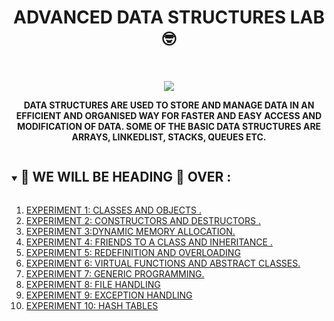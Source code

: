 <h1 align="center">ADVANCED DATA STRUCTURES LAB 🤓</h1>
<!-- PROJECT LOGO -->
<br />
<p align="center">
  <a href="https://github.com/DHANOLA/CLASS-NOTIX/tree/root/SEMESTER%202/ADVANCED%20DATA%20STRUCTURES%20LAB">
    <img src="https://media.giphy.com/media/JrXas5ecb4FkwbFpIE/giphy.gif" >
  </a>

  

  <p align="center">
  <b>DATA STRUCTURES ARE USED TO STORE AND MANAGE DATA IN AN EFFICIENT AND ORGANISED WAY FOR FASTER AND EASY ACCESS AND MODIFICATION OF DATA. SOME OF THE BASIC DATA STRUCTURES ARE ARRAYS, LINKEDLIST, STACKS, QUEUES ETC.</b>
    <br />
   
  </p>
</p>


<!-- TABLE OF CONTENTS -->
<details open="open">
  <summary><h2 style="display: inline-block">🍏 WE WILL BE HEADING 🦜 OVER :</h2></summary>
  <ol>
      <li>  <a href="https://github.com/DHANOLA/CLASS-NOTIX/tree/root/SEMESTER%203/ADVANCED%20DATABASE%20MANAGEMENT%20SYSTEMS%20LAB/EXPERIMENT%201" style="color: ">EXPERIMENT 1: CLASSES AND OBJECTS .</a></li>
                <li><a href="https://github.com/DHANOLA/CLASS-NOTIX/tree/root/SEMESTER%203/ADVANCED%20DATABASE%20MANAGEMENT%20SYSTEMS%20LAB/EXPERIMENT%202" style="color: ">EXPERIMENT 2: CONSTRUCTORS AND DESTRUCTORS .</a></li>
              <li><a href="https://github.com/DHANOLA/CLASS-NOTIX/tree/root/SEMESTER%203/ADVANCED%20DATABASE%20MANAGEMENT%20SYSTEMS%20LAB/EXPERIMENT%203" style="color: ">EXPERIMENT 3:DYNAMIC MEMORY ALLOCATION.</a></li>
              <li><a href="https://github.com/DHANOLA/CLASS-NOTIX/tree/root/SEMESTER%203/ADVANCED%20DATABASE%20MANAGEMENT%20SYSTEMS%20LAB/EXPERIMENT%204" style="color: ">EXPERIMENT 4: FRIENDS TO A CLASS AND INHERITANCE .</a></li>
              <li><a href="https://github.com/DHANOLA/CLASS-NOTIX/tree/root/SEMESTER%203/ADVANCED%20DATABASE%20MANAGEMENT%20SYSTEMS%20LAB/EXPERIMENT%205" style="color: ">EXPERIMENT 5: REDEFINITION AND OVERLOADING</a></li>
             <li><a href="https://github.com/DHANOLA/CLASS-NOTIX/tree/root/SEMESTER%203/ADVANCED%20DATABASE%20MANAGEMENT%20SYSTEMS%20LAB/EXPERIMENT%206" style="color: ">EXPERIMENT 6: VIRTUAL FUNCTIONS AND ABSTRACT CLASSES.</a></li>
              <li><a href="https://github.com/DHANOLA/CLASS-NOTIX/tree/root/SEMESTER%203/ADVANCED%20DATABASE%20MANAGEMENT%20SYSTEMS%20LAB/EXPERIMENT%207" style="color: ">EXPERIMENT 7: GENERIC PROGRAMMING.</a></li>
            <li><a href="https://github.com/DHANOLA/CLASS-NOTIX/tree/root/SEMESTER%203/ADVANCED%20DATABASE%20MANAGEMENT%20SYSTEMS%20LAB/EXPERIMENT%208" style="color: ">EXPERIMENT 8: FILE HANDLING</a></li>
            <li><a href="https://github.com/DHANOLA/CLASS-NOTIX/tree/root/SEMESTER%203/ADVANCED%20DATABASE%20MANAGEMENT%20SYSTEMS%20LAB/EXPERIMENT%209" style="color: ">EXPERIMENT 9: EXCEPTION HANDLING</a></li>
            <li><a href="https://github.com/DHANOLA/CLASS-NOTIX/tree/root/SEMESTER%203/ADVANCED%20DATABASE%20MANAGEMENT%20SYSTEMS%20LAB/EXPERIMENT%2010" style="color: ">EXPERIMENT 10: HASH TABLES </a></li>
           
          
        
  </ol>
</details>



